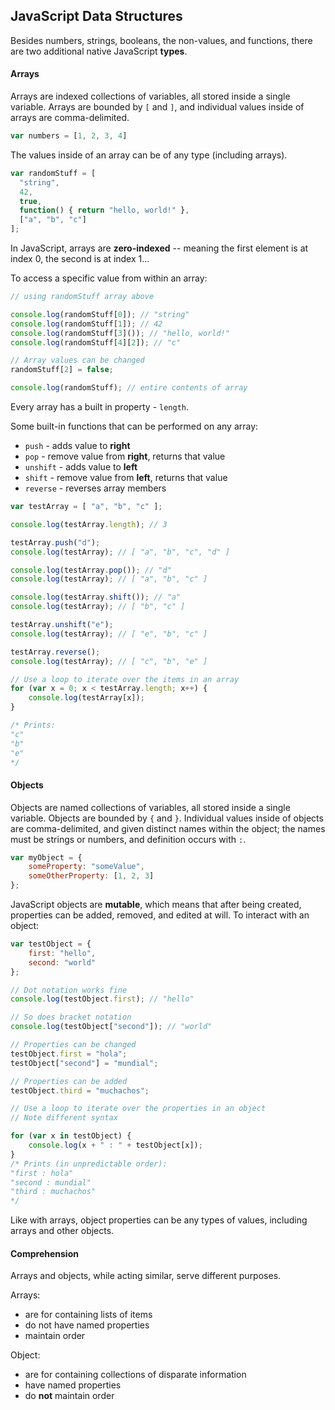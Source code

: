 ## JavaScript Data Structures

Besides numbers, strings, booleans, the non-values, and functions, there are two additional native JavaScript **types**.

#### Arrays

Arrays are indexed collections of variables, all stored inside a single variable. Arrays are bounded by `[` and `]`, and individual values inside of arrays are comma-delimited.

```js
var numbers = [1, 2, 3, 4]
```

The values inside of an array can be of any type (including arrays).

```js
var randomStuff = [
  "string", 
  42, 
  true, 
  function() { return "hello, world!" },
  ["a", "b", "c"]  
];
```

In JavaScript, arrays are **zero-indexed** -- meaning the first element is at index 0, the second is at index 1...

To access a specific value from within an array:

```js
// using randomStuff array above

console.log(randomStuff[0]); // "string"
console.log(randomStuff[1]); // 42
console.log(randomStuff[3]()); // "hello, world!"
console.log(randomStuff[4][2]); // "c"

// Array values can be changed
randomStuff[2] = false;

console.log(randomStuff); // entire contents of array
```

Every array has a built in property - `length`.

Some built-in functions that can be performed on any array:

* `push` - adds value to **right**
* `pop` - remove value from **right**, returns that value
* `unshift` - adds value to **left**
* `shift` - remove value from **left**, returns that value
* `reverse` - reverses array members

```js
var testArray = [ "a", "b", "c" ];

console.log(testArray.length); // 3

testArray.push("d");
console.log(testArray); // [ "a", "b", "c", "d" ]

console.log(testArray.pop()); // "d"
console.log(testArray); // [ "a", "b", "c" ]

console.log(testArray.shift()); // "a"
console.log(testArray); // [ "b", "c" ]

testArray.unshift("e");
console.log(testArray); // [ "e", "b", "c" ]

testArray.reverse();
console.log(testArray); // [ "c", "b", "e" ]

// Use a loop to iterate over the items in an array
for (var x = 0; x < testArray.length; x++) {
    console.log(testArray[x]);
}

/* Prints:
"c"
"b"
"e"
*/

```

#### Objects

Objects are named collections of variables, all stored inside a single variable. Objects are bounded by `{` and `}`. Individual values inside of objects are comma-delimited, and given distinct names within the object; the names must be strings or numbers, and definition occurs with `:`.

```js
var myObject = {
    someProperty: "someValue",
    someOtherProperty: [1, 2, 3]
};
```

JavaScript objects are **mutable**, which means that after being created, properties can be added, removed, and edited at will. To interact with an object:

```js
var testObject = {
    first: "hello",
    second: "world"
};

// Dot notation works fine
console.log(testObject.first); // "hello"

// So does bracket notation
console.log(testObject["second"]); // "world"

// Properties can be changed
testObject.first = "hola";
testObject["second"] = "mundial";

// Properties can be added
testObject.third = "muchachos";

// Use a loop to iterate over the properties in an object
// Note different syntax

for (var x in testObject) {
    console.log(x + " : " + testObject[x]);
}
/* Prints (in unpredictable order):
"first : hola"
"second : mundial"
"third : muchachos"
*/
```

Like with arrays, object properties can be any types of values, including arrays and other objects.

#### Comprehension

Arrays and objects, while acting similar, serve different purposes.

Arrays:

* are for containing lists of items
* do not have named properties
* maintain order

Object:

* are for containing collections of disparate information
* have named properties
* do **not** maintain order